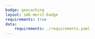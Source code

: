 ```yaml
---
badge: geocaching
layout: smb-merit-badge
requirements: true
data:
    requirements: ./requirements.yaml
---
```

